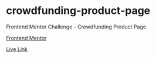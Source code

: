 # crowdfunding-product-page
Frontend Mentor Challenge - Crowdfunding Product Page

[Frontend Mentor](https://www.frontendmentor.io/challenges/crowdfunding-product-page-7uvcZe7ZR)

[Live Link](https://jdegand.github.io/crowdfunding-product-page/)
